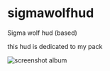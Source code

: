 # sigmawolfhud
Sigma wolf hud (based)

this hud is dedicated to my pack

![screenshot album](https://imgur.com/a/K6bAsUA)

